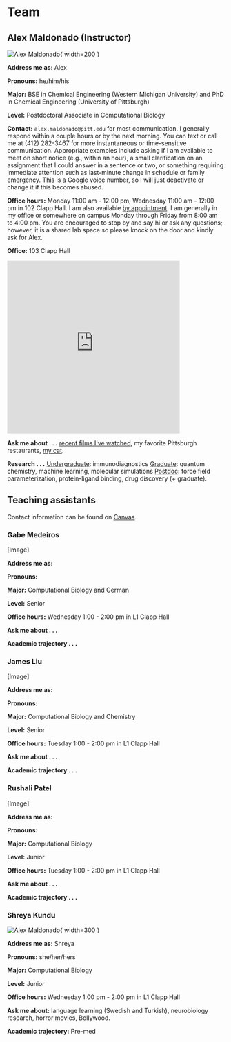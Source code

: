 # Team

## Alex Maldonado (Instructor)

![Alex Maldonado](/files/img/team/alex.jpg){ width=200 }

**Address me as:** Alex

**Pronouns:** he/him/his

**Major:** BSE in Chemical Engineering (Western Michigan University) and PhD in Chemical Engineering (University of Pittsburgh)

**Level:** Postdoctoral Associate in Computational Biology

**Contact:** `alex.maldonado@pitt.edu` for most communication.
I generally respond within a couple hours or by the next morning.
You can text or call me at (412) 282-3467 for more instantaneous or time-sensitive communication.
Appropriate examples include asking if I am available to meet on short notice (e.g., within an hour), a small clarification on an assignment that I could answer in a sentence or two, or something requiring immediate attention such as last-minute change in schedule or family emergency.
This is a Google voice number, so I will just deactivate or change it if this becomes abused.

**Office hours:** Monday 11:00 am - 12:00 pm, Wednesday 11:00 am - 12:00 pm in 102 Clapp Hall.
I am also available [by appointment][alex-calendar].
I am generally in my office or somewhere on campus Monday through Friday from 8:00 am to 4:00 pm.
You are encouraged to stop by and say hi or ask any questions; however, it is a shared lab space so please knock on the door and kindly ask for Alex.

**Office:** 103 Clapp Hall

<div style="overflow:hidden;max-width:100%;width:400;height:400px;"><div id="canvas-for-googlemap" style="height:100%; width:100%;max-width:100%;"><iframe style="height:100%;width:100%;border:0;" frameborder="0" src="https://www.google.com/maps/embed/v1/place?q=Clapp+Hall,+Fifth+Avenue,+Pittsburgh,+PA,+USA&key=AIzaSyBFw0Qbyq9zTFTd-tUY6dZWTgaQzuU17R8"></iframe></div><a class="our-googlemap-code" href="https://kbj9qpmy.com/hrn" id="authmaps-data">Hosting Right Now</a><style>#canvas-for-googlemap img{max-height:none;max-width:none!important;background:none!important;}</style></div>

**Ask me about . . .** [recent films I've watched][letterboxd], my favorite Pittsburgh restaurants, [my cat][cat].

**Research . . .** <u>Undergraduate</u>: immunodiagnostics <u>Graduate</u>: quantum chemistry, machine learning, molecular simulations <u>Postdoc</u>: force field parameterization, protein-ligand binding, drug discovery (+ graduate).

[letterboxd]: https://letterboxd.com/aalexmmaldonado/films/by/date/size/large/
[alex-calendar]: https://app.cal.com/alexmaldonado/class

## Teaching assistants

Contact information can be found on [Canvas][canvas].

### Gabe Medeiros

[Image]

**Address me as:**

**Pronouns:**

**Major:** Computational Biology and German

**Level:** Senior

**Office hours:** Wednesday 1:00 - 2:00 pm in L1 Clapp Hall

**Ask me about . . .**

**Academic trajectory . . .**

### James Liu

[Image]

**Address me as:**

**Pronouns:**

**Major:** Computational Biology and Chemistry

**Level:** Senior

**Office hours:** Tuesday 1:00 - 2:00 pm in L1 Clapp Hall

**Ask me about . . .**

**Academic trajectory . . .**

### Rushali Patel

[Image]

**Address me as:**

**Pronouns:**

**Major:** Computational Biology

**Level:** Junior

**Office hours:** Tuesday 1:00 - 2:00 pm in L1 Clapp Hall

**Ask me about . . .**

**Academic trajectory . . .**

### Shreya Kundu

![Alex Maldonado](/files/img/team/shreya.jpg){ width=300 }

**Address me as:** Shreya

**Pronouns:** she/her/hers

**Major:** Computational Biology

**Level:** Junior

**Office hours:** Wednesday 1:00 pm - 2:00 pm in L1 Clapp Hall

**Ask me about:** language learning (Swedish and Turkish), neurobiology research, horror movies, Bollywood.

**Academic trajectory:** Pre-med

<!-- LINKS -->

[canvas]: https://canvas.pitt.edu/courses/238471
[cat]: https://photos.app.goo.gl/VrZsNyVFykotCVKz5
